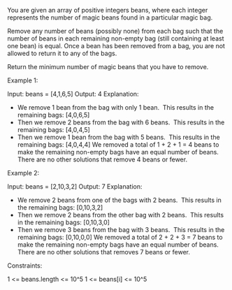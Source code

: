 You are given an array of positive integers beans, where each integer
represents the number of magic beans found in a particular magic bag.

Remove any number of beans (possibly none) from each bag such that the number
of beans in each remaining non-empty bag (still containing at least one bean)
is equal. Once a bean has been removed from a bag, you are not allowed to
return it to any of the bags.

Return the minimum number of magic beans that you have to remove.


Example 1:


Input: beans = [4,1,6,5]
Output: 4
Explanation: 
- We remove 1 bean from the bag with only 1 bean.
⁠ This results in the remaining bags: [4,0,6,5]
- Then we remove 2 beans from the bag with 6 beans.
⁠ This results in the remaining bags: [4,0,4,5]
- Then we remove 1 bean from the bag with 5 beans.
⁠ This results in the remaining bags: [4,0,4,4]
We removed a total of 1 + 2 + 1 = 4 beans to make the remaining non-empty
bags have an equal number of beans.
There are no other solutions that remove 4 beans or fewer.


Example 2:


Input: beans = [2,10,3,2]
Output: 7
Explanation:
- We remove 2 beans from one of the bags with 2 beans.
⁠ This results in the remaining bags: [0,10,3,2]
- Then we remove 2 beans from the other bag with 2 beans.
⁠ This results in the remaining bags: [0,10,3,0]
- Then we remove 3 beans from the bag with 3 beans. 
⁠ This results in the remaining bags: [0,10,0,0]
We removed a total of 2 + 2 + 3 = 7 beans to make the remaining non-empty
bags have an equal number of beans.
There are no other solutions that removes 7 beans or fewer.



Constraints:


1 <= beans.length <= 10^5
1 <= beans[i] <= 10^5




